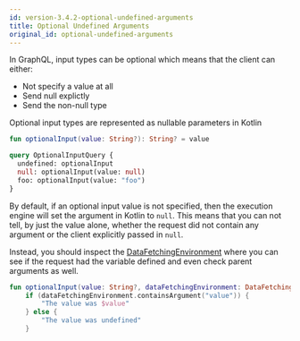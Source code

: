 ```yaml
---
id: version-3.4.2-optional-undefined-arguments
title: Optional Undefined Arguments
original_id: optional-undefined-arguments
---
```


In GraphQL, input types can be optional which means that the client can either:

* Not specify a value at all
* Send null explictly
* Send the non-null type

Optional input types are represented as nullable parameters in Kotlin
```kotlin
fun optionalInput(value: String?): String? = value
```

```graphql
query OptionalInputQuery {
  undefined: optionalInput
  null: optionalInput(value: null)
  foo: optionalInput(value: "foo")
}
```

By default, if an optional input value is not specified, then the execution engine will set the argument in Kotlin to `null`.
This means that you can not tell, by just the value alone, whether the request did not contain any argument or the client explicitly passed in `null`.

Instead, you should inspect the [DataFetchingEnvironment](./data-fetching-environment.md) where you can see if the request had the variable defined and even check parent arguments as well.

```kotlin
fun optionalInput(value: String?, dataFetchingEnvironment: DataFetchingEnvironment): String =
    if (dataFetchingEnvironment.containsArgument("value")) {
        "The value was $value"
    } else {
        "The value was undefined"
    }
```
